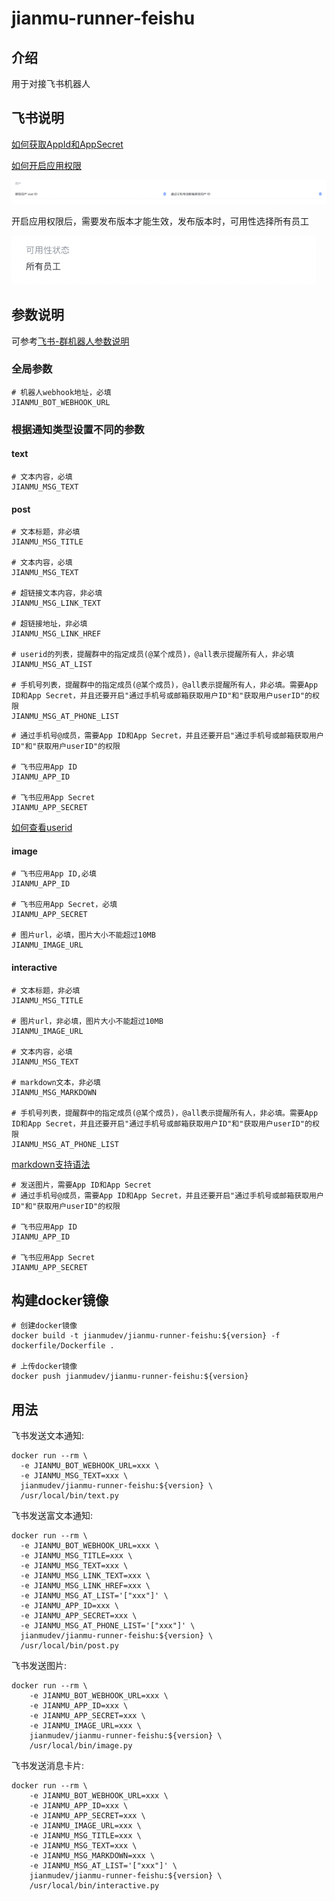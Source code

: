 # jianmu-runner-feishu

## 介绍
用于对接飞书机器人

## 飞书说明
[如何获取AppId和AppSecret](https://open.feishu.cn/document/home/develop-a-bot-in-5-minutes/create-an-app)

[如何开启应用权限](https://open.feishu.cn/document/ukTMukTMukTM/uQjN3QjL0YzN04CN2cDN)

![permission.png](./images/permission.png)

开启应用权限后，需要发布版本才能生效，发布版本时，可用性选择所有员工

![usability.png](./images/usability.png)

## 参数说明
可参考[飞书-群机器人参数说明](https://www.feishu.cn/hc/zh-CN/articles/360024984973)

### 全局参数
```
# 机器人webhook地址，必填
JIANMU_BOT_WEBHOOK_URL

```

### 根据通知类型设置不同的参数

#### text
```
# 文本内容，必填
JIANMU_MSG_TEXT
```

#### post
```
# 文本标题，非必填
JIANMU_MSG_TITLE

# 文本内容，必填
JIANMU_MSG_TEXT

# 超链接文本内容，非必填
JIANMU_MSG_LINK_TEXT

# 超链接地址，非必填
JIANMU_MSG_LINK_HREF

# userid的列表，提醒群中的指定成员(@某个成员)，@all表示提醒所有人，非必填
JIANMU_MSG_AT_LIST

# 手机号列表，提醒群中的指定成员(@某个成员)，@all表示提醒所有人，非必填。需要App ID和App Secret，并且还要开启"通过手机号或邮箱获取用户ID"和"获取用户userID"的权限
JIANMU_MSG_AT_PHONE_LIST
```
```
# 通过手机号@成员，需要App ID和App Secret，并且还要开启"通过手机号或邮箱获取用户ID"和"获取用户userID"的权限

# 飞书应用App ID
JIANMU_APP_ID

# 飞书应用App Secret
JIANMU_APP_SECRET
```
[如何查看userid](https://open.feishu.cn/document/home/user-identity-introduction/how-to-get)

#### image
```
# 飞书应用App ID,必填
JIANMU_APP_ID

# 飞书应用App Secret，必填
JIANMU_APP_SECRET

# 图片url，必填，图片大小不能超过10MB
JIANMU_IMAGE_URL
```

#### interactive
```
# 文本标题，非必填
JIANMU_MSG_TITLE

# 图片url，非必填，图片大小不能超过10MB
JIANMU_IMAGE_URL

# 文本内容，必填
JIANMU_MSG_TEXT

# markdown文本，非必填
JIANMU_MSG_MARKDOWN

# 手机号列表，提醒群中的指定成员(@某个成员)，@all表示提醒所有人，非必填。需要App ID和App Secret，并且还要开启"通过手机号或邮箱获取用户ID"和"获取用户userID"的权限
JIANMU_MSG_AT_PHONE_LIST
```
[markdown支持语法](https://open.feishu.cn/document/ukTMukTMukTM/uADOwUjLwgDM14CM4ATN)
```
# 发送图片，需要App ID和App Secret
# 通过手机号@成员，需要App ID和App Secret，并且还要开启"通过手机号或邮箱获取用户ID"和"获取用户userID"的权限

# 飞书应用App ID
JIANMU_APP_ID

# 飞书应用App Secret
JIANMU_APP_SECRET
```

## 构建docker镜像
```
# 创建docker镜像
docker build -t jianmudev/jianmu-runner-feishu:${version} -f dockerfile/Dockerfile .

# 上传docker镜像
docker push jianmudev/jianmu-runner-feishu:${version}
```

## 用法
飞书发送文本通知:
```
docker run --rm \
  -e JIANMU_BOT_WEBHOOK_URL=xxx \
  -e JIANMU_MSG_TEXT=xxx \
  jianmudev/jianmu-runner-feishu:${version} \
  /usr/local/bin/text.py
```

飞书发送富文本通知:
```
docker run --rm \
  -e JIANMU_BOT_WEBHOOK_URL=xxx \
  -e JIANMU_MSG_TITLE=xxx \
  -e JIANMU_MSG_TEXT=xxx \
  -e JIANMU_MSG_LINK_TEXT=xxx \
  -e JIANMU_MSG_LINK_HREF=xxx \
  -e JIANMU_MSG_AT_LIST='["xxx"]' \
  -e JIANMU_APP_ID=xxx \
  -e JIANMU_APP_SECRET=xxx \
  -e JIANMU_MSG_AT_PHONE_LIST='["xxx"]' \
  jianmudev/jianmu-runner-feishu:${version} \
  /usr/local/bin/post.py
```

飞书发送图片:
```
docker run --rm \
    -e JIANMU_BOT_WEBHOOK_URL=xxx \
    -e JIANMU_APP_ID=xxx \
    -e JIANMU_APP_SECRET=xxx \
    -e JIANMU_IMAGE_URL=xxx \
    jianmudev/jianmu-runner-feishu:${version} \
    /usr/local/bin/image.py
```

飞书发送消息卡片:
```
docker run --rm \
    -e JIANMU_BOT_WEBHOOK_URL=xxx \
    -e JIANMU_APP_ID=xxx \
    -e JIANMU_APP_SECRET=xxx \
    -e JIANMU_IMAGE_URL=xxx \
    -e JIANMU_MSG_TITLE=xxx \
    -e JIANMU_MSG_TEXT=xxx \
    -e JIANMU_MSG_MARKDOWN=xxx \
    -e JIANMU_MSG_AT_LIST='["xxx"]' \
    jianmudev/jianmu-runner-feishu:${version} \
    /usr/local/bin/interactive.py
```


